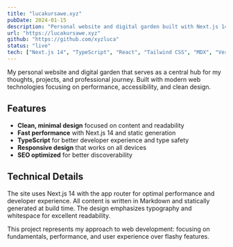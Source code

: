 ```yaml
---
title: "lucakursawe.xyz"
pubDate: 2024-01-15
description: "Personal website and digital garden built with Next.js 14 and TypeScript. Serves as a platform to share thoughts, projects, and journey in computer science."
url: "https://lucakursawe.xyz"
github: "https://github.com/xyzluca"
status: "live"
tech: ["Next.js 14", "TypeScript", "React", "Tailwind CSS", "MDX", "Vercel"]
---
```


My personal website and digital garden that serves as a central hub for my thoughts, projects, and professional journey. Built with modern web technologies focusing on performance, accessibility, and clean design.

## Features

- **Clean, minimal design** focused on content and readability
- **Fast performance** with Next.js 14 and static generation
- **TypeScript** for better developer experience and type safety
- **Responsive design** that works on all devices
- **SEO optimized** for better discoverability

## Technical Details

The site uses Next.js 14 with the app router for optimal performance and developer experience. All content is written in Markdown and statically generated at build time. The design emphasizes typography and whitespace for excellent readability.

This project represents my approach to web development: focusing on fundamentals, performance, and user experience over flashy features.